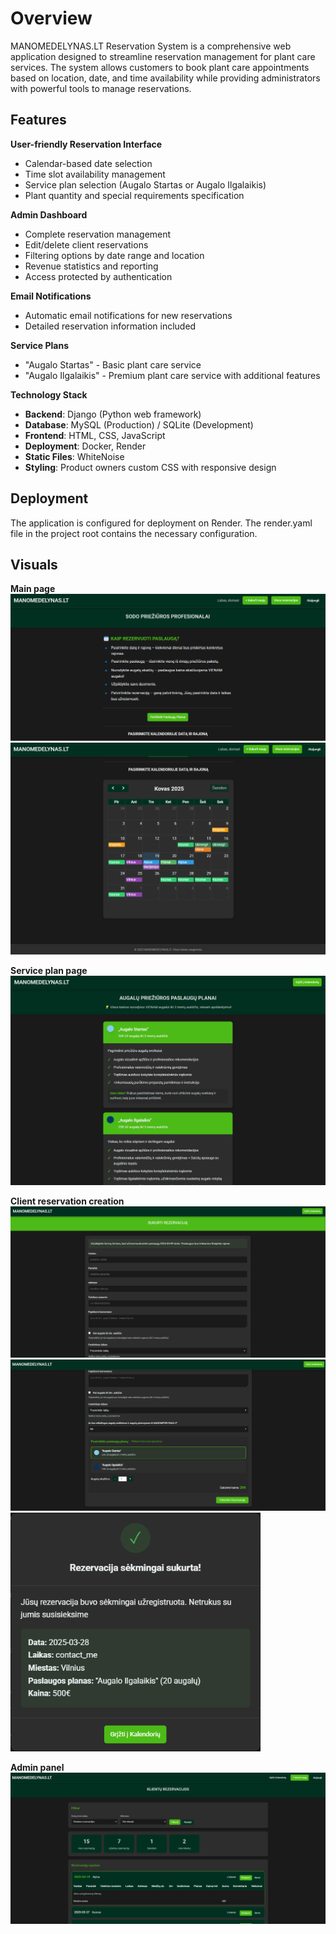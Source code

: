 # Overview
MANOMEDELYNAS.LT Reservation System is a comprehensive web application designed to streamline reservation management for plant care services. The system allows customers to book plant care appointments based on location, date, and time availability while providing administrators with powerful tools to manage reservations.

## Features
**User-friendly Reservation Interface**
- Calendar-based date selection
- Time slot availability management
- Service plan selection (Augalo Startas or Augalo Ilgalaikis)
- Plant quantity and special requirements specification

**Admin Dashboard**
- Complete reservation management
- Edit/delete client reservations
- Filtering options by date range and location
- Revenue statistics and reporting
- Access protected by authentication

**Email Notifications**
- Automatic email notifications for new reservations
- Detailed reservation information included

**Service Plans**
- "Augalo Startas" - Basic plant care service
- "Augalo Ilgalaikis" - Premium plant care service with additional features

**Technology Stack**
- **Backend**: Django (Python web framework)
- **Database**: MySQL (Production) / SQLite (Development)
- **Frontend**: HTML, CSS, JavaScript
- **Deployment**: Docker, Render
- **Static Files**: WhiteNoise
- **Styling**: Product owners custom CSS with responsive design

## Deployment
The application is configured for deployment on Render. The render.yaml file in the project root contains the necessary configuration.

## Visuals
**Main page**
![Main page first photo](images/image-1.png)
![Main page second photo](images/image-2.png)

**Service plan page**
![Service plan page](images/image-3.png)

**Client reservation creation**
![Client reservation page](images/image-6.png)
![Client reservation page 2](images/image-4.png)
<img src="images/image.png" alt="Reservation success" width="400" />

**Admin panel**
![Admin panel](images/image-5.png)